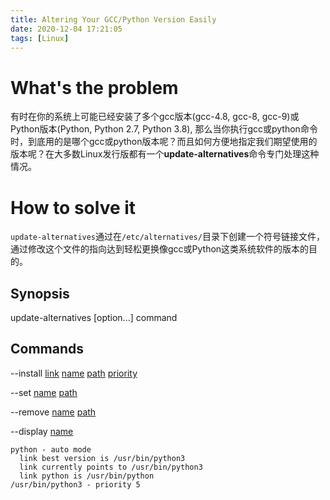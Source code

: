 ```yaml
---
title: Altering Your GCC/Python Version Easily
date: 2020-12-04 17:21:05
tags: [Linux]
---
```


# What's the problem
有时在你的系统上可能已经安装了多个gcc版本(gcc-4.8, gcc-8, gcc-9)或Python版本(Python, Python 2.7, Python 3.8), 那么当你执行gcc或python命令时，到底用的是哪个gcc或python版本呢？而且如何方便地指定我们期望使用的版本呢？在大多数Linux发行版都有一个**update-alternatives**命令专门处理这种情况。

<!--more-->

# How to solve it
`update-alternatives`通过在`/etc/alternatives/`目录下创建一个符号链接文件，通过修改这个文件的指向达到轻松更换像gcc或Python这类系统软件的版本的目的。

## Synopsis

update-alternatives [option...] command

## Commands

--install <u>link</u> <u>name</u> <u>path</u> <u>priority</u>

--set <u>name</u> <u>path</u>

--remove <u>name</u> <u>path</u>

--display <u>name</u>
```update-alternatives --display python
python - auto mode
  link best version is /usr/bin/python3
  link currently points to /usr/bin/python3
  link python is /usr/bin/python
/usr/bin/python3 - priority 5
```

